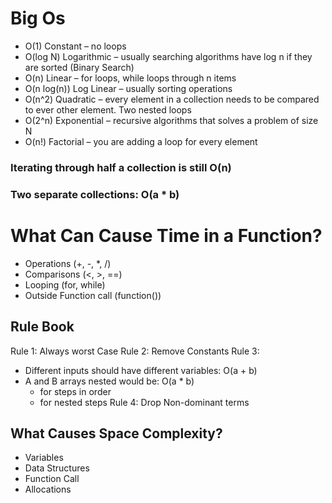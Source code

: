 # Big Os
-   O(1) Constant – no loops
-   O(log N) Logarithmic – usually searching algorithms have log n if they are sorted (Binary Search)
-   O(n) Linear – for loops, while loops through n items
-   O(n log(n)) Log Linear – usually sorting operations
-   O(n^2) Quadratic – every element in a collection needs to be compared to ever other element. Two
nested loops
-   O(2^n) Exponential – recursive algorithms that solves a problem of size N
-   O(n!) Factorial – you are adding a loop for every element
### Iterating through half a collection is still O(n)
### Two separate collections: O(a * b)

# What Can Cause Time in a Function?
-   Operations (+, -, *, /)
-   Comparisons (<, >, ==)
-   Looping (for, while)
-   Outside Function call (function())

## Rule Book
 Rule 1: Always worst Case 
 Rule 2: Remove Constants
 Rule 3:
- Different inputs should have different variables: O(a + b)
- A and B arrays nested would be: O(a * b)
    + for steps in order
    * for nested steps
 Rule 4: Drop Non-dominant terms

## What Causes Space Complexity?
-   Variables
-   Data Structures
-   Function Call
-   Allocations